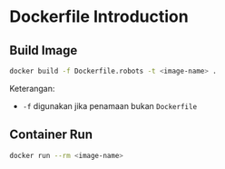 # Dockerfile Introduction

## Build Image

```bash
docker build -f Dockerfile.robots -t <image-name> .
```

Keterangan:

- `-f` digunakan jika penamaan bukan `Dockerfile`

## Container Run

```bash
docker run --rm <image-name>
```
